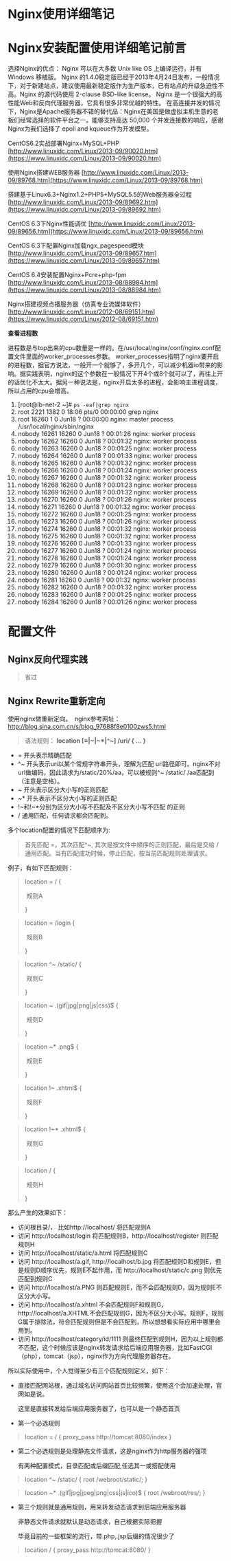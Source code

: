 # Nginx使用详细笔记

# Nginx安装配置使用详细笔记前言

选择Nginx的优点：
	Nginx 可以在大多数 Unix like OS 上编译运行，并有 Windows 移植版。 Nginx 的1.4.0稳定版已经于2013年4月24日发布，一般情况下，对于新建站点，建议使用最新稳定版作为生产版本，已有站点的升级急迫性不高。Nginx 的源代码使用 2-clause BSD-like license。
	Nginx 是一个很强大的高性能Web和反向代理服务器，它具有很多非常优越的特性。
	在高连接并发的情况下，Nginx是Apache服务器不错的替代品：Nginx在美国是做虚拟主机生意的老板们经常选择的软件平台之一。能够支持高达 50,000 个并发连接数的响应，感谢Nginx为我们选择了 epoll and kqueue作为开发模型。

CentOS6.2实战部署Nginx+MySQL+PHP [http://www.linuxidc.com/Linux/2013-09/90020.htm](https://www.linuxidc.com/Linux/2013-09/90020.htm)

使用Nginx搭建WEB服务器 [http://www.linuxidc.com/Linux/2013-09/89768.htm](https://www.linuxidc.com/Linux/2013-09/89768.htm)

搭建基于Linux6.3+Nginx1.2+PHP5+MySQL5.5的Web服务器全过程 [http://www.linuxidc.com/Linux/2013-09/89692.htm](https://www.linuxidc.com/Linux/2013-09/89692.htm)

CentOS 6.3下Nginx性能调优 [http://www.linuxidc.com/Linux/2013-09/89656.htm](https://www.linuxidc.com/Linux/2013-09/89656.htm)

CentOS 6.3下配置Nginx加载ngx_pagespeed模块 [http://www.linuxidc.com/Linux/2013-09/89657.htm](https://www.linuxidc.com/Linux/2013-09/89657.htm)

CentOS 6.4安装配置Nginx+Pcre+php-fpm [http://www.linuxidc.com/Linux/2013-08/88984.htm](https://www.linuxidc.com/Linux/2013-08/88984.htm)

Nginx搭建视频点播服务器（仿真专业流媒体软件） [http://www.linuxidc.com/Linux/2012-08/69151.htm](https://www.linuxidc.com/Linux/2012-08/69151.htm)


**查看进程数**

进程数是与top出来的cpu数量是一样的。在/usr/local/nginx/conf/nginx.conf配置文件里面的worker_processes参数。
worker_processes指明了nginx要开启的进程数，据官方说法，一般开一个就够了，多开几个，可以减少机器io带来的影响。据实践表明，nginx的这个参数在一般情况下开4个或8个就可以了，再往上开的话优化不太大。据另一种说法是，nginx开启太多的进程，会影响主进程调度，所以占用的cpu会增高。

1. [root@lb-net-2 ~]# `ps -eaf|grep nginx`
2. root 2221 1382 0 18:06 pts/0 00:00:00 grep nginx
3. root 16260 1 0 Jun18 ? 00:00:00 nginx: master process /usr/local/nginx/sbin/nginx
4. nobody 16261 16260 0 Jun18 ? 00:01:26 nginx: worker process
5. nobody 16262 16260 0 Jun18 ? 00:01:32 nginx: worker process
6. nobody 16263 16260 0 Jun18 ? 00:01:25 nginx: worker process
7. nobody 16264 16260 0 Jun18 ? 00:01:33 nginx: worker process
8. nobody 16265 16260 0 Jun18 ? 00:01:32 nginx: worker process
9. nobody 16266 16260 0 Jun18 ? 00:01:24 nginx: worker process
10. nobody 16267 16260 0 Jun18 ? 00:01:32 nginx: worker process
11. nobody 16268 16260 0 Jun18 ? 00:01:23 nginx: worker process
12. nobody 16269 16260 0 Jun18 ? 00:01:32 nginx: worker process
13. nobody 16270 16260 0 Jun18 ? 00:01:26 nginx: worker process
14. nobody 16271 16260 0 Jun18 ? 00:01:32 nginx: worker process
15. nobody 16272 16260 0 Jun18 ? 00:01:25 nginx: worker process
16. nobody 16273 16260 0 Jun18 ? 00:01:26 nginx: worker process
17. nobody 16274 16260 0 Jun18 ? 00:01:32 nginx: worker process
18. nobody 16275 16260 0 Jun18 ? 00:01:32 nginx: worker process
19. nobody 16276 16260 0 Jun18 ? 00:01:33 nginx: worker process
20. nobody 16277 16260 0 Jun18 ? 00:01:24 nginx: worker process
21. nobody 16278 16260 0 Jun18 ? 00:01:24 nginx: worker process
22. nobody 16279 16260 0 Jun18 ? 00:01:30 nginx: worker process
23. nobody 16280 16260 0 Jun18 ? 00:01:24 nginx: worker process
24. nobody 16281 16260 0 Jun18 ? 00:01:32 nginx: worker process
25. nobody 16282 16260 0 Jun18 ? 00:01:32 nginx: worker process
26. nobody 16283 16260 0 Jun18 ? 00:01:25 nginx: worker process
27. nobody 16284 16260 0 Jun18 ? 00:01:26 nginx: worker process



# 配置文件

## Nginx反向代理实践

> 省过

## Nginx Rewrite重新定向

使用nginx做重新定向。 
nginx参考网址：http://blog.sina.com.cn/s/blog_97688f8e0100zws5.html

> 语法规则： **location [=|~|~*|^~] /uri/ { … }**

- = 开头表示精确匹配
- ^~ 开头表示uri以某个常规字符串开头，理解为匹配 url路径即可。nginx不对url做编码，因此请求为/static/20%/aa，可以被规则^~ /static/ /aa匹配到（注意是空格）。
- ~ 开头表示区分大小写的正则匹配
- ~* 开头表示不区分大小写的正则匹配
- !~和!~*分别为区分大小写不匹配及不区分大小写不匹配 的正则
- / 通用匹配，任何请求都会匹配到。

多个location配置的情况下匹配顺序为:

> 首先匹配 =，其次匹配^~, 其次是按文件中顺序的正则匹配，最后是交给 / 通用匹配。当有匹配成功时候，停止匹配，按当前匹配规则处理请求。

例子，有如下匹配规则：

> location = / {
>
> ​	规则A
>
> }

> location = /login {
>
> ​	规则B
>
> }

> location ^~ /static/ {
>
> ​	规则C
>
> }

> location ~ \.(gif|jpg|png|js|css)$ {
>
> ​	规则D
>
> }

> location ~* \.png$ {
>
> ​	规则E
>
> }

> location !~ \.xhtml$ {
>
> ​	规则F
>
> }

> location !~* \.xhtml$ {
>
> ​	规则G
>
> }

> location / {
>
> ​	规则H
>
> }

那么产生的效果如下：

- 访问根目录/， 比如http://localhost/ 将匹配规则A
- 访问 http://localhost/login 将匹配规则B，http://localhost/register 则匹配规则H
- 访问 http://localhost/static/a.html 将匹配规则C
- 访问 http://localhost/a.gif, http://localhost/b.jpg 将匹配规则D和规则E，但是规则D顺序优先，规则E不起作用，而 http://localhost/static/c.png 则优先匹配到规则C
- 访问 http://localhost/a.PNG 则匹配规则E，而不会匹配规则D，因为规则E不区分大小写。
- 访问 http://localhost/a.xhtml 不会匹配规则F和规则G，http://localhost/a.XHTML不会匹配规则G，因为不区分大小写。规则F，规则G属于排除法，符合匹配规则但是不会匹配到，所以想想看实际应用中哪里会用到。
- 访问 http://localhost/category/id/1111 则最终匹配到规则H，因为以上规则都不匹配，这个时候应该是nginx转发请求给后端应用服务器，比如FastCGI（php），tomcat（jsp），nginx作为方向代理服务器存在。



所以实际使用中，个人觉得至少有三个匹配规则定义，如下：

- 直接匹配网站根，通过域名访问网站首页比较频繁，使用这个会加速处理，官网如是说。

  这里是直接转发给后端应用服务器了，也可以是一个静态首页

- 第一个必选规则

> location = / {
> 	proxy_pass http://tomcat:8080/index
> }

- 第二个必选规则是处理静态文件请求，这是nginx作为http服务器的强项

  有两种配置模式，目录匹配或后缀匹配,任选其一或搭配使用

> location ^~ /static/ {
> 	root /webroot/static/;
> }

> location ~* \.(gif|jpg|jpeg|png|css|js|ico)$ {
> 	root /webroot/res/;
> }

- 第三个规则就是通用规则，用来转发动态请求到后端应用服务器

  非静态文件请求就默认是动态请求，自己根据实际把握

  毕竟目前的一些框架的流行，带.php,.jsp后缀的情况很少了

> location / {
> 	proxy_pass http://tomcat:8080/
> }

